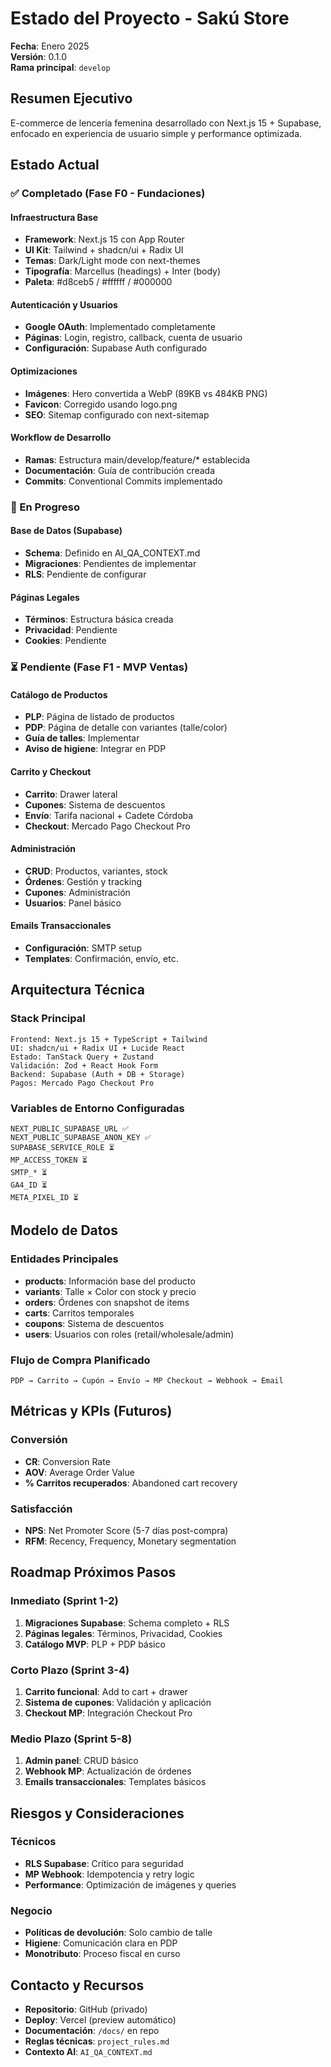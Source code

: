 # Estado del Proyecto - Sakú Store

**Fecha**: Enero 2025  
**Versión**: 0.1.0  
**Rama principal**: `develop`

## Resumen Ejecutivo

E-commerce de lencería femenina desarrollado con Next.js 15 + Supabase, enfocado en experiencia de usuario simple y performance optimizada.

## Estado Actual

### ✅ Completado (Fase F0 - Fundaciones)

#### Infraestructura Base
- **Framework**: Next.js 15 con App Router
- **UI Kit**: Tailwind + shadcn/ui + Radix UI
- **Temas**: Dark/Light mode con next-themes
- **Tipografía**: Marcellus (headings) + Inter (body)
- **Paleta**: #d8ceb5 / #ffffff / #000000

#### Autenticación y Usuarios
- **Google OAuth**: Implementado completamente
- **Páginas**: Login, registro, callback, cuenta de usuario
- **Configuración**: Supabase Auth configurado

#### Optimizaciones
- **Imágenes**: Hero convertida a WebP (89KB vs 484KB PNG)
- **Favicon**: Corregido usando logo.png
- **SEO**: Sitemap configurado con next-sitemap

#### Workflow de Desarrollo
- **Ramas**: Estructura main/develop/feature/* establecida
- **Documentación**: Guía de contribución creada
- **Commits**: Conventional Commits implementado

### 🔄 En Progreso

#### Base de Datos (Supabase)
- **Schema**: Definido en AI_QA_CONTEXT.md
- **Migraciones**: Pendientes de implementar
- **RLS**: Pendiente de configurar

#### Páginas Legales
- **Términos**: Estructura básica creada
- **Privacidad**: Pendiente
- **Cookies**: Pendiente

### ⏳ Pendiente (Fase F1 - MVP Ventas)

#### Catálogo de Productos
- **PLP**: Página de listado de productos
- **PDP**: Página de detalle con variantes (talle/color)
- **Guía de talles**: Implementar
- **Aviso de higiene**: Integrar en PDP

#### Carrito y Checkout
- **Carrito**: Drawer lateral
- **Cupones**: Sistema de descuentos
- **Envío**: Tarifa nacional + Cadete Córdoba
- **Checkout**: Mercado Pago Checkout Pro

#### Administración
- **CRUD**: Productos, variantes, stock
- **Órdenes**: Gestión y tracking
- **Cupones**: Administración
- **Usuarios**: Panel básico

#### Emails Transaccionales
- **Configuración**: SMTP setup
- **Templates**: Confirmación, envío, etc.

## Arquitectura Técnica

### Stack Principal
```
Frontend: Next.js 15 + TypeScript + Tailwind
UI: shadcn/ui + Radix UI + Lucide React
Estado: TanStack Query + Zustand
Validación: Zod + React Hook Form
Backend: Supabase (Auth + DB + Storage)
Pagos: Mercado Pago Checkout Pro
```

### Variables de Entorno Configuradas
```
NEXT_PUBLIC_SUPABASE_URL ✅
NEXT_PUBLIC_SUPABASE_ANON_KEY ✅
SUPABASE_SERVICE_ROLE ⏳
MP_ACCESS_TOKEN ⏳
SMTP_* ⏳
GA4_ID ⏳
META_PIXEL_ID ⏳
```

## Modelo de Datos

### Entidades Principales
- **products**: Información base del producto
- **variants**: Talle × Color con stock y precio
- **orders**: Órdenes con snapshot de items
- **carts**: Carritos temporales
- **coupons**: Sistema de descuentos
- **users**: Usuarios con roles (retail/wholesale/admin)

### Flujo de Compra Planificado
```
PDP → Carrito → Cupón → Envío → MP Checkout → Webhook → Email
```

## Métricas y KPIs (Futuros)

### Conversión
- **CR**: Conversion Rate
- **AOV**: Average Order Value
- **% Carritos recuperados**: Abandoned cart recovery

### Satisfacción
- **NPS**: Net Promoter Score (5-7 días post-compra)
- **RFM**: Recency, Frequency, Monetary segmentation

## Roadmap Próximos Pasos

### Inmediato (Sprint 1-2)
1. **Migraciones Supabase**: Schema completo + RLS
2. **Páginas legales**: Términos, Privacidad, Cookies
3. **Catálogo MVP**: PLP + PDP básico

### Corto Plazo (Sprint 3-4)
1. **Carrito funcional**: Add to cart + drawer
2. **Sistema de cupones**: Validación y aplicación
3. **Checkout MP**: Integración Checkout Pro

### Medio Plazo (Sprint 5-8)
1. **Admin panel**: CRUD básico
2. **Webhook MP**: Actualización de órdenes
3. **Emails transaccionales**: Templates básicos

## Riesgos y Consideraciones

### Técnicos
- **RLS Supabase**: Crítico para seguridad
- **MP Webhook**: Idempotencia y retry logic
- **Performance**: Optimización de imágenes y queries

### Negocio
- **Políticas de devolución**: Solo cambio de talle
- **Higiene**: Comunicación clara en PDP
- **Monotributo**: Proceso fiscal en curso

## Contacto y Recursos

- **Repositorio**: GitHub (privado)
- **Deploy**: Vercel (preview automático)
- **Documentación**: `/docs/` en repo
- **Reglas técnicas**: `project_rules.md`
- **Contexto AI**: `AI_QA_CONTEXT.md`